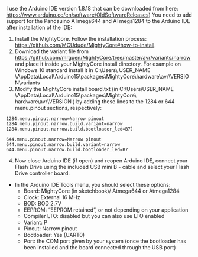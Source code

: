 I use the Arduino IDE version 1.8.18 that can be downloaded from here: https://www.arduino.cc/en/software/OldSoftwareReleases)
You need to add support for the Pandauino ATmega644 and ATmega1284 to the Arduino IDE after installation of the IDE:
1. Install the MightyCore. Follow the installation process: https://github.com/MCUdude/MightyCore#how-to-install. 
2. Download the variant file from https://github.com/mrguen/MightyCore/tree/master/avr/variants/narrow and place it inside your MightyCore install directory. For example on Windows 10 standard install it in C:\Users\ USER_NAME \AppData\Local\Arduino15\packages\MightyCore\hardware\avr\VERSION\variants
3. Modify the MightyCore install board.txt (in C:\Users\USER_NAME
\AppData\Local\Arduino15\packages\MightyCore\ hardware\avr\VERSION ) by adding these lines to the 1284 or 644 menu.pinout sections, respectively:

```
1284.menu.pinout.narrow=Narrow pinout
1284.menu.pinout.narrow.build.variant=narrow
1284.menu.pinout.narrow.build.bootloader_led=B7)
```
```
644.menu.pinout.narrow=Narrow pinout
644.menu.pinout.narrow.build.variant=narrow
644.menu.pinout.narrow.build.bootloader_led=B7
```
   
4. Now close Arduino IDE (if open) and reopen Arduino IDE, connect your Flash Drive using the included USB mini B - cable and select your Flash Drive controller board:

* In the Arduino IDE Tools menu, you should select these options:
   * Board: MightyCore (in sketchbook)/ Atmega644 or Atmega1284
   * Clock: External 16 MHz
   * BOD: BOD 2.7V
   * EEPROM: “EEPROM retained”, or not depending on your application
   * Compiler LTO: disabled but you can also use LTO enabled
   * Variant: P
   * Pinout: Narrow pinout
   * Bootloader: Yes (UART0)
   * Port: the COM port given by your system (once the bootloader has been installed and the board
connected through the USB port)
